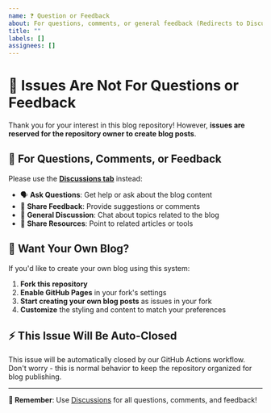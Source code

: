 ```yaml
---
name: ❓ Question or Feedback  
about: For questions, comments, or general feedback (Redirects to Discussions)
title: ""
labels: []
assignees: []
---
```


# 🚫 Issues Are Not For Questions or Feedback

Thank you for your interest in this blog repository! However, **issues are reserved for the repository owner to create blog posts**.

## 💬 For Questions, Comments, or Feedback

Please use the **[Discussions tab](../../discussions)** instead:

- 🗣️ **Ask Questions**: Get help or ask about the blog content
- 💭 **Share Feedback**: Provide suggestions or comments
- 🎯 **General Discussion**: Chat about topics related to the blog
- 🔗 **Share Resources**: Point to related articles or tools

## 🍴 Want Your Own Blog?

If you'd like to create your own blog using this system:

1. **Fork this repository**
2. **Enable GitHub Pages** in your fork's settings
3. **Start creating your own blog posts** as issues in your fork
4. **Customize** the styling and content to match your preferences

## ⚡ This Issue Will Be Auto-Closed

This issue will be automatically closed by our GitHub Actions workflow. Don't worry - this is normal behavior to keep the repository organized for blog publishing.

---

**🎯 Remember**: Use [Discussions](../../discussions) for all questions, comments, and feedback!